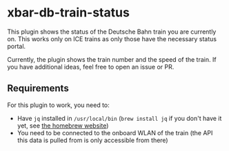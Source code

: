 # xbar-db-train-status

This plugin shows the status of the Deutsche Bahn train you are currently on. This works only on ICE trains as only those have the necessary status portal.

Currently, the plugin shows the train number and the speed of the train. If you have additional ideas, feel free to open an issue or PR.

## Requirements

For this plugin to work, you need to:

- Have `jq` installed in `/usr/local/bin` (`brew install jq` if you don't have it yet, see [the homebrew website](https://brew.sh/))
- You need to be connected to the onboard WLAN of the train (the API this data is pulled from is only accessible from there)
